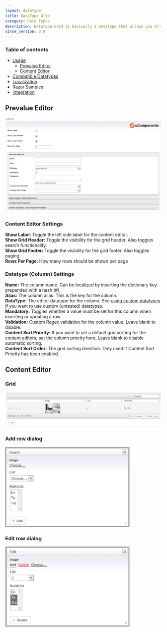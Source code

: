 ```yaml
---
layout: datatype
title: DataType Grid
category: Data Types
description: DataType Grid is basically a DataType that allows you to store DataTypes in a grid-like fashion. Think Excel, but with other Datatypes instead of textboxes.
since_version: 3.0
---
```


### Table of contents ###
* [Usage](../)    
    - [Prevalue Editor](#prevalue_editor)    
    - [Content Editor](#content_editor)    
* [Compatible Datatypes](compatible-datatypes)
* [Localization](localization)
* [Razor Samples](razor-samples)
* [Integration](integration)    
    

## Prevalue Editor ##

<img src="PreValueEditor_post54.JPG" width="700" alt="Prevalue Editor"/>

### Content Editor Settings ###
**Show Label:** Toggle the left side label for the content editor.    
**Show Grid Header:** Toggle the visibility for the grid header. Also toggles search functionality.    
**Show Grid Footer:** Toggle the visibility for the grid footer. Also toggles paging.    
**Rows Per Page:** How many rows should be shown per page

### Datatype (Column) Settings ###
**Name:** The column name. Can be localized by inserting the dictionary key prepended with a hash (#).    
**Alias:** The column alias. This is the key for the column.   
**DataType:** The editor datatype for the column. See [using custom datatypes](compatible-datatypes/#using_custom_datatypes) if you want to use custom (untested) datatypes.    
**Mandatory:** Toggles whether a value must be set for this column when inserting or updating a row.   
**Validation:** Custom Regex validation for the column value. Leave blank to disable.    
**Content Sort Priority:** If you want to set a default grid sorting for the content editors, set the column priority here. Leave blank to disable automatic sorting.    
**Content Sort Order:** The grid sorting direction. Only used if Content Sort Priority has been enabled.


## Content Editor ##

### Grid ###
<img src="contenteditor_post54.JPG" width="700" alt="Content Editor"/>    

### Add row dialog ###
<img src="insertdialog_post54.JPG" width="400" alt="Add Row Dialog"/>    

### Edit row dialog ###
<img src="editdialog_post54.JPG" width="400" alt="Edit Row Dialog"/>